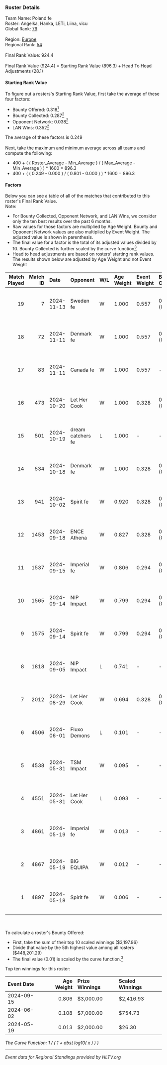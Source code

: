 ### Roster Details<br />
Team Name: Poland fe<br />
Roster: Angelka, Hanka, LETi, Liina, vicu<br />
Global Rank: [79](../../standings_global_2024_11_13.md)<br />
<br />
Region: [Europe]( ../../standings_europe_2024_11_13.md)<br />
Regional Rank: [54]( ../../standings_europe_2024_11_13.md)<br />
<br />
Final Rank Value:  924.4<br />
<br />
Final Rank Value (924.4) = Starting Rank Value (896.3) + Head To Head Adjustments (28.1)<br />

#### Starting Rank Value<br />
To figure out a rosters's Starting Rank Value, first take the average of these four factors:<br />
- Bounty Offered: 0.318[<sup>1</sup>](#table2)
- Bounty Collected: 0.287[<sup>2</sup>](#table1)
- Opponent Network: 0.038[<sup>2</sup>](#table1)
- LAN Wins: 0.352[<sup>2</sup>](#table1)

The average of these factors is 0.249<br />
<br />
Next, take the maximum and minimum average across all teams and compute the following:<br />
- 400 + ( ( Roster_Average - Min_Average ) / ( Max_Average - Min_Average ) ) * 1600 = 896.3
- 400 + ( ( 0.249 - 0.000 ) / ( 0.801 - 0.000 ) ) * 1600 = 896.3


#### Factors<br />
Below you can see a table of all of the matches that contributed to this roster's Final Rank Value.<br />
Note:<br />

- For Bounty Collected, Opponent Network, and LAN Wins, we consider only the ten best results over the past 6 months.
- Raw values for those factors are multiplied by Age Weight. Bounty and Opponent Network values are also multiplied by Event Weight. The adjusted value is shown in parenthesis.
- The final value for a factor is the total of its adjusted values divided by 10. Bounty Collected is further scaled by the curve function[<sup>3</sup>](#curveFunction)
- Head to head adjustments are based on rosters' starting rank values. The results shown below are adjusted by Age Weight and not Event Weight
<span id="table1"></span><br />


| Match Played | Match ID | Date       | Opponent          | W/L | Age Weight | Event Weight | Bounty Collected | Opponent Network | LAN Wins  | H2H Adj. | Roster                            |
| -: | -: | :- | :- | :- | :- | :- | :- | :- | :- | -: | :- |
|           19 |        7 | 2024-11-13 | Sweden fe         | W   | 1.000      | 0.557        | 0.011 (0.006)    | 0.035 (0.020)    | 1 (1.000) |     6.63 | Angelka, Hanka, LETi, Liina, vicu |
|           18 |       72 | 2024-11-11 | Denmark fe        | W   | 1.000      | 0.557        | 0.014 (0.008)    | 0.127 (0.071)    | 1 (1.000) |     9.29 | Angelka, Hanka, LETi, Liina, vicu |
|           17 |       83 | 2024-11-11 | Canada fe         | W   | 1.000      | 0.557        | -                | 0.035 (0.020)    | 1 (1.000) |     2.32 | Angelka, Hanka, LETi, Liina, vicu |
|           16 |      473 | 2024-10-20 | Let Her Cook      | W   | 1.000      | 0.328        | 0.010 (0.003)    | 0.104 (0.034)    | 0 (0.000) |     7.50 | Angelka, ASTRA, D7, Hanka, vicu   |
|           15 |      501 | 2024-10-19 | dream catchers fe | L   | 1.000      | -            | -                | -                | -         |   -22.89 | Angelka, ASTRA, D7, Hanka, vicu   |
|           14 |      534 | 2024-10-18 | Denmark fe        | W   | 1.000      | 0.328        | 0.014 (0.005)    | 0.127 (0.042)    | 0 (0.000) |     9.37 | Angelka, ASTRA, D7, Hanka, vicu   |
|           13 |      941 | 2024-10-02 | Spirit fe         | W   | 0.920      | 0.328        | 0.007 (0.002)    | 0.156 (0.047)    | 0 (0.000) |     5.91 | Angelka, ASTRA, D7, Hanka, vicu   |
|           12 |     1453 | 2024-09-18 | ENCE Athena       | W   | 0.827      | 0.328        | 0.002 (0.001)    | -                | 0 (0.000) |     3.92 | Angelka, ASTRA, D7, Hanka, vicu   |
|           11 |     1537 | 2024-09-15 | Imperial fe       | W   | 0.806      | 0.294        | 0.015 (0.004)    | 0.196 (0.046)    | 0 (0.000) |     9.38 | Angelka, ASTRA, D7, Hanka, vicu   |
|           10 |     1565 | 2024-09-14 | NIP Impact        | W   | 0.799      | 0.294        | 0.001 (0.000)    | 0.163 (0.038)    | 0 (0.000) |     6.68 | Angelka, ASTRA, D7, Hanka, vicu   |
|            9 |     1575 | 2024-09-14 | Spirit fe         | W   | 0.799      | 0.294        | 0.007 (0.002)    | 0.156 (0.037)    | -         |     5.88 | Angelka, ASTRA, D7, Hanka, vicu   |
|            8 |     1818 | 2024-09-05 | NIP Impact        | L   | 0.741      | -            | -                | -                | -         |   -17.69 | Angelka, ASTRA, D7, Hanka, vicu   |
|            7 |     2012 | 2024-08-29 | Let Her Cook      | W   | 0.694      | 0.328        | 0.010 (0.002)    | 0.104 (0.024)    | -         |     5.64 | Angelka, ASTRA, D7, Hanka, vicu   |
|            6 |     4506 | 2024-06-01 | Fluxo Demons      | L   | 0.101      | -            | -                | -                | -         |    -2.37 | Angelka, Hanka, LETi, Liina, vicu |
|            5 |     4538 | 2024-05-31 | TSM Impact        | W   | 0.095      | -            | -                | -                | 1 (0.095) |     0.50 | Angelka, Hanka, LETi, Liina, vicu |
|            4 |     4551 | 2024-05-31 | Let Her Cook      | L   | 0.093      | -            | -                | -                | -         |    -2.20 | Angelka, Hanka, LETi, Liina, vicu |
|            3 |     4861 | 2024-05-19 | Imperial fe       | W   | 0.013      | -            | -                | -                | -         |     0.12 | Angelka, Hanka, LETi, Liina, vicu |
|            2 |     4867 | 2024-05-19 | BIG EQUIPA        | W   | 0.012      | -            | -                | -                | -         |     0.08 | Angelka, Hanka, LETi, Liina, vicu |
|            1 |     4897 | 2024-05-18 | Spirit fe         | W   | 0.006      | -            | -                | -                | -         |     0.04 | Angelka, Hanka, LETi, Liina, vicu |

<br />
<span id="table2"></span><br />
To calculate a roster's Bounty Offered:<br />

- First, take the sum of their top 10 scaled winnings ($3,197.96)
- Divide that value by the 5th highest value among all rosters ($448,201.29)
- The final value (0.01) is scaled by the curve function.[<sup>3</sup>](#curveFunction)

Top ten winnings for this roster:<br />

| Event Date | Age Weight | Prize Winnings | Scaled Winnings |
| :- | -: | :- | :- |
| 2024-09-15 |      0.806 | $3,000.00      | $2,416.93       |
| 2024-06-02 |      0.108 | $7,000.00      | $754.73         |
| 2024-05-19 |      0.013 | $2,000.00      | $26.30          |


<span id="curveFunction"></span>_The Curve Function: 1 / ( 1 + abs( log10( x ) ) )_<br />

---
_Event data for Regional Standings provided by HLTV.org_<br />
